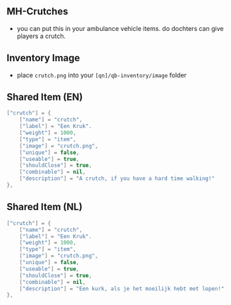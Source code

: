 ## MH-Crutches 
- you can put this in your ambulance vehicle items. do dochters can give players a crutch. 


## Inventory Image
- place `crutch.png` into your `[qn]/qb-inventory/image` folder


## Shared Item (EN)
```lua
["crutch"] = {
    ["name"] = "crutch",
    ["label"] = "Een Kruk".
    ["weight"] = 1000,
    ["type"] = "item",
    ["image"] = "crutch.png",
    ["unique"] = false,
    ["useable"] = true,
    ["shouldClose"] = true,
    ["combinable"] = nil,
    ["description"] = "A crutch, if you have a hard time walking!"
},
```


## Shared Item (NL)
```lua
["crutch"] = {
    ["name"] = "crutch",
    ["label"] = "Een Kruk".
    ["weight"] = 1000,
    ["type"] = "item",
    ["image"] = "crutch.png",
    ["unique"] = false,
    ["useable"] = true,
    ["shouldClose"] = true,
    ["combinable"] = nil,
    ["description"] = "Een kurk, als je het moeilijk hebt met lopen!"
},
```

